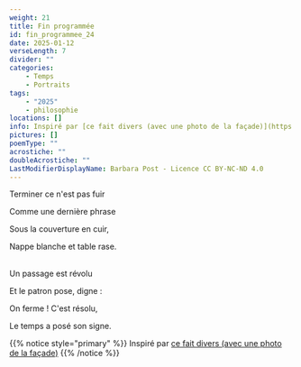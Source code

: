 ```yaml
---
weight: 21
title: Fin programmée
id: fin_programmee_24
date: 2025-01-12
verseLength: 7
divider: ""
categories:
    - Temps
    - Portraits
tags:
    - "2025"
    - philosophie
locations: []
info: Inspiré par [ce fait divers (avec une photo de la façade)](https://www.lalibre.be/regions/hainaut/2024/04/10/le-restaurant-grec-de-gilly-le-marathon-a-eteint-son-grill-definitivement-6HMKSVI33ZCQVHKBL5PRYLA2RM/)
pictures: []
poemType: ""
acrostiche: ""
doubleAcrostiche: ""
LastModifierDisplayName: Barbara Post - Licence CC BY-NC-ND 4.0
---
```

Terminer ce n'est pas fuir

Comme une dernière phrase

Sous la couverture en cuir,

Nappe blanche et table rase.

 \
Un passage est révolu

Et le patron pose, digne :

On ferme ! C'est résolu,

Le temps a posé son signe.

<!-- FM:Snippet:Start data:{"id":"_simpleNotice","fields":[{"name":"content","value":""}]} -->
{{% notice style="primary" %}}
Inspiré par [ce fait divers (avec une photo de la façade)](https://www.lalibre.be/regions/hainaut/2024/04/10/le-restaurant-grec-de-gilly-le-marathon-a-eteint-son-grill-definitivement-6HMKSVI33ZCQVHKBL5PRYLA2RM/)
{{% /notice %}}
<!-- FM:Snippet:End -->